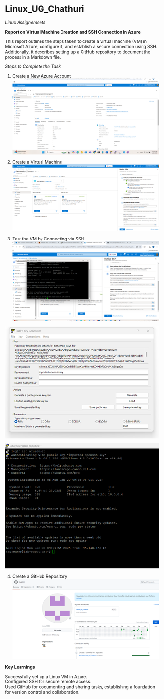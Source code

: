 # Linux_UG_Chathuri
_Linux Assignements_

**Report on Virtual Machine Creation and SSH Connection in Azure**

This report outlines the steps taken to create a virtual machine (VM) in Microsoft Azure, configure it, and establish a secure connection using SSH. Additionally, it describes setting up a GitHub repository to document the process in a Markdown file.

_Steps to Complete the Task_

1. Create a New Azure Account
![](images/Assignement1/img%201.png)

2. Create a Virtual Machine
![](images/Assignement1/img%202.png)

3. Test the VM by Connecting via SSH
![](images/Assignement1/img%203.png)

![](images/Assignement1/img%204.png)

![](images/Assignement1/img%205.png)

4. Create a GitHub Repository
![](images/Assignement1/img%206.png)

**Key Learnings**

Successfully set up a Linux VM in Azure.</br>
Configured SSH for secure remote access.</br>
Used GitHub for documenting and sharing tasks, establishing a foundation for version control and collaboration.